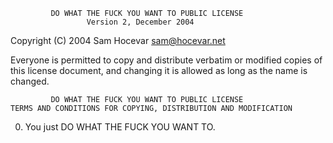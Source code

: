              DO WHAT THE FUCK YOU WANT TO PUBLIC LICENSE
                     Version 2, December 2004
  
  Copyright (C) 2004 Sam Hocevar <sam@hocevar.net>
  
  Everyone is permitted to copy and distribute verbatim or modified
  copies of this license document, and changing it is allowed as long
  as the name is changed.
  
             DO WHAT THE FUCK YOU WANT TO PUBLIC LICENSE
    TERMS AND CONDITIONS FOR COPYING, DISTRIBUTION AND MODIFICATION
  
   0. You just DO WHAT THE FUCK YOU WANT TO.
  
